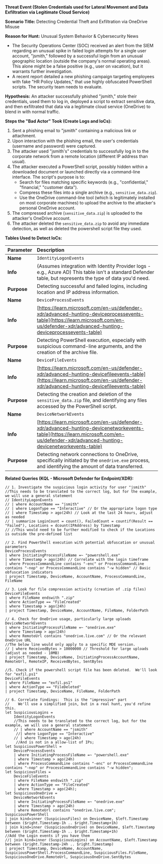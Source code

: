 **Threat Event (Stolen Credentials used for Lateral Movement and Data Exfiltration via Legitimate Cloud Service)**

**Scenario Title:**  Detecting Credential Theft and Exfiltration via OneDrive Misuse

**Reason for Hunt:**  Unusual System Behavior & Cybersecurity News

* The Security Operations Center (SOC) received an alert from the SIEM regarding an unusual spike in failed login attempts for a single user account, "jsmith," followed by a successful login from an unusual geographic location (outside the company's normal operating areas). This alone might be a false positive (e.g., user on vacation), but it warrants further investigation.
* A recent report detailed a new phishing campaign targeting employees with fake "HR Policy Updates," that use highly obfuscated PowerShell scripts. The security team needs to evaluate.

**Hypothesis:**  An attacker successfully phished "jsmith," stole their credentials, used them to log in, deployed a script to extract sensitive data, and then exfiltrated that data via a legitimate cloud service (OneDrive) to blend in with normal traffic.

**Steps the "Bad Actor" Took (Create Logs and IoCs):**

1. Sent a phishing email to "jsmith" containing a malicious link or attachment.
2. Upon interaction with the phishing email, the user's credentials (username and password) were captured.
3. The attacker used "jsmith's" credentials to successfully log in to the corporate network from a remote location (different IP address than usual).
4. The attacker executed a PowerShell script, possibly hidden within a downloaded document or launched directly via a command-line interface.  The script's purpose is to:
    *   Search for files matching specific keywords (e.g., "confidential," "financial," "customer data").
    *   Compress these files into a single archive (e.g., `sensitive_data.zip`).
    *   Use the OneDrive command-line tool (which is legitimately installed on most corporate machines) to upload the archive to the attacker's personal OneDrive account.
5. The compressed archive (`sensitive_data.zip`) is uploaded to the attacker's OneDrive account.
6. The attacker deleted the `sensitive_data.zip` to avoid any immediate detection, as well as deleted the powershell script file they used.

**Tables Used to Detect IoCs:**

| Parameter            | Description                                                                                                                   |
| :------------------- | :---------------------------------------------------------------------------------------------------------------------------- |
| **Name**             | `IdentityLogonEvents`                                                                                                        |
| **Info**             | (Assumes integration with Identity Provider logs - e.g., Azure AD)  This table isn't a standard Defender table, but represents the type of data you'd need. |
| **Purpose**          | Detecting successful and failed logins, including location and IP address information.                                        |
| **Name**             | `DeviceProcessEvents`                                                                                                      |
| **Info**             | [https://learn.microsoft.com/en-us/defender-xdr/advanced-hunting-deviceprocessevents-table](https://learn.microsoft.com/en-us/defender-xdr/advanced-hunting-deviceprocessevents-table)                                   |
| **Purpose**          | Detecting PowerShell execution, especially with suspicious command-line arguments, and the creation of the archive file.   |
| **Name**             | `DeviceFileEvents`                                                                                                         |
| **Info**             | [https://learn.microsoft.com/en-us/defender-xdr/advanced-hunting-devicefileevents-table](https://learn.microsoft.com/en-us/defender-xdr/advanced-hunting-devicefileevents-table)                                     |
| **Purpose**          | Detecting the creation and deletion of the `sensitive_data.zip` file, and identifying any files accessed by the PowerShell script. |
| **Name**             | `DeviceNetworkEvents`                                                                                                    |
| **Info**             | [https://learn.microsoft.com/en-us/defender-xdr/advanced-hunting-devicenetworkevents-table](https://learn.microsoft.com/en-us/defender-xdr/advanced-hunting-devicenetworkevents-table)                                  |
| **Purpose**          | Detecting network connections to OneDrive, specifically initiated by the `onedrive.exe` process, and identifying the amount of data transferred. |

**Related Queries (KQL - Microsoft Defender for Endpoint/XDR):**

```kql
// 1. Investigate the suspicious login activity for user "jsmith"
//This needs to be translated to the correct log, but for the example, we will use a general statement
// IdentityLogonEvents
// | where AccountName == "jsmith"
// | where LogonType == "Interactive" // Or the appropriate logon type
// | where Timestamp > ago(24h) // Look at the last 24 hours, adjust as needed
// | summarize LoginCount = count(), FailedCount = countif(Result == "Failed"), Locations = dcount(IPAddress) by Timestamp
// //This would need to be further modified to check if the Locations is outside the pre-defined list

// 2. Find PowerShell execution with potential obfuscation or unusual parameters
DeviceProcessEvents
| where InitiatingProcessFileName =~ "powershell.exe"
| where Timestamp > ago(24h) // Correlate with the login timeframe
| where ProcessCommandLine contains "-enc" or ProcessCommandLine contains "-nop" or ProcessCommandLine contains "-w hidden" // Basic obfuscation indicators
| project Timestamp, DeviceName, AccountName, ProcessCommandLine, FileName

// 3. Look for file compression activity (creation of .zip files)
DeviceFileEvents
| where FileName endswith ".zip"
| where ActionType == "FileCreated"
| where Timestamp > ago(24h)
| project Timestamp, DeviceName, AccountName, FileName, FolderPath

// 4. Check for OneDrive usage, particularly large uploads
DeviceNetworkEvents
| where InitiatingProcessFileName =~ "onedrive.exe"
| where Timestamp > ago(24h)
| where RemoteUrl contains "onedrive.live.com" // Or the relevant OneDrive URL
//The below line would only apply to a specific MDE version.
// | where ReceivedBytes > 10000000 // Threshold for large uploads (adjust as needed - 10MB)
| project Timestamp, DeviceName, InitiatingProcessAccountName, RemoteUrl, RemoteIP, ReceivedBytes, SentBytes

//5. Check if the powershell script file has been deleted.  We'll look for "exfil.ps1"
DeviceFileEvents
| where FileName == "exfil.ps1"
| where ActionType == "FileDeleted"
| project Timestamp, DeviceName, FileName, FolderPath

// 6. Correlate findings:  This is the "impressive" part
//    We'll use a simplified join, but in a real hunt, you'd refine this.
let SuspiciousLogins = 
    IdentityLogonEvents
	//This needs to be translated to the correct log, but for the example, we will use a general statement
    // | where AccountName == "jsmith"
     //| where LogonType == "Interactive"
    // | where Timestamp > ago(24h)
     //And is not in a allow-list of IPs;
let SuspiciousPowerShell =
    DeviceProcessEvents
    | where InitiatingProcessFileName =~ "powershell.exe"
    | where Timestamp > ago(24h)
    | where ProcessCommandLine contains "-enc" or ProcessCommandLine contains "-nop" or ProcessCommandLine contains "-w hidden";
let SuspiciousFiles =
    DeviceFileEvents
    | where FileName endswith ".zip"
    | where ActionType == "FileCreated"
    | where Timestamp > ago(24h);
let SuspiciousOneDrive =
    DeviceNetworkEvents
    | where InitiatingProcessFileName =~ "onedrive.exe"
    | where Timestamp > ago(24h)
    | where RemoteUrl contains "onedrive.live.com";
SuspiciousPowerShell
| join kind=inner (SuspiciousFiles) on DeviceName, $left.Timestamp between ($right.Timestamp-1h .. $right.Timestamp+1h)
| join kind=inner (SuspiciousOneDrive) on DeviceName, $left.Timestamp between ($right.Timestamp-1h .. $right.Timestamp+1h)
//Add the Login events if you have them
//| join kind=inner (SuspiciousLogins) on AccountName, $left.Timestamp between ($right.Timestamp-24h .. $right.Timestamp)
| project Timestamp, DeviceName, AccountName, SuspiciousPowerShell.ProcessCommandLine, SuspiciousFiles.FileName, SuspiciousOneDrive.RemoteUrl, SuspiciousOneDrive.SentBytes
```


